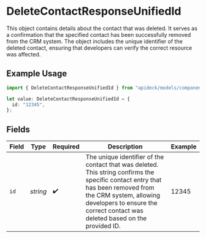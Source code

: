 # DeleteContactResponseUnifiedId

This object contains details about the contact that was deleted. It serves as a confirmation that the specified contact has been successfully removed from the CRM system. The object includes the unique identifier of the deleted contact, ensuring that developers can verify the correct resource was affected.

## Example Usage

```typescript
import { DeleteContactResponseUnifiedId } from "apideck/models/components";

let value: DeleteContactResponseUnifiedId = {
  id: "12345",
};
```

## Fields

| Field                                                                                                                                                                                                                                     | Type                                                                                                                                                                                                                                      | Required                                                                                                                                                                                                                                  | Description                                                                                                                                                                                                                               | Example                                                                                                                                                                                                                                   |
| ----------------------------------------------------------------------------------------------------------------------------------------------------------------------------------------------------------------------------------------- | ----------------------------------------------------------------------------------------------------------------------------------------------------------------------------------------------------------------------------------------- | ----------------------------------------------------------------------------------------------------------------------------------------------------------------------------------------------------------------------------------------- | ----------------------------------------------------------------------------------------------------------------------------------------------------------------------------------------------------------------------------------------- | ----------------------------------------------------------------------------------------------------------------------------------------------------------------------------------------------------------------------------------------- |
| `id`                                                                                                                                                                                                                                      | *string*                                                                                                                                                                                                                                  | :heavy_check_mark:                                                                                                                                                                                                                        | The unique identifier of the contact that was deleted. This string confirms the specific contact entry that has been removed from the CRM system, allowing developers to ensure the correct contact was deleted based on the provided ID. | 12345                                                                                                                                                                                                                                     |
